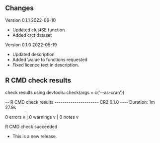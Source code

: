 ## Changes

Version 0.1.1 2022-06-10

- Updated clustSE function
- Added crct dataset

Version 0.1.0 2022-05-19

- Updated description
- Added \value to functions requested
- Fixed licence text in description.

## R CMD check results

check results using 
devtools::check(args = c('--as-cran'))

-- R CMD check results ---------------------- CR2 0.1.0 ----
Duration: 1m 27.9s

0 errors v | 0 warnings v | 0 notes v

R CMD check succeeded


* This is a new release.
